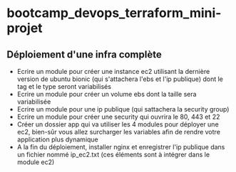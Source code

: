 # bootcamp_devops_terraform_mini-projet

## Déploiement d'une infra complète

- Ecrire un module pour créer une instance ec2 utilisant la dernière version de ubuntu bionic (qui s'attachera l'ebs et l'ip publique) dont le tag et le type seront variabilisés
- Ecrire un module pour créer un volume ebs dont la taille sera variabilisée
- Ecrire un module pour une ip publique (qui sattachera la security group)
- Ecrire un module pour créer une security qui ouvrira le 80, 443 et 22
- Créer un dossier app qui va utiliser les 4 modules pour déployer une ec2, bien-sûr vous allez surcharger les variables afin de rendre votre application plus dynamique
- A la fin du déploiement, installer nginx et enregistrer l'ip publique dans un fichier nommé ip_ec2.txt (ces éléments sont à intégrer dans le module ec2)

